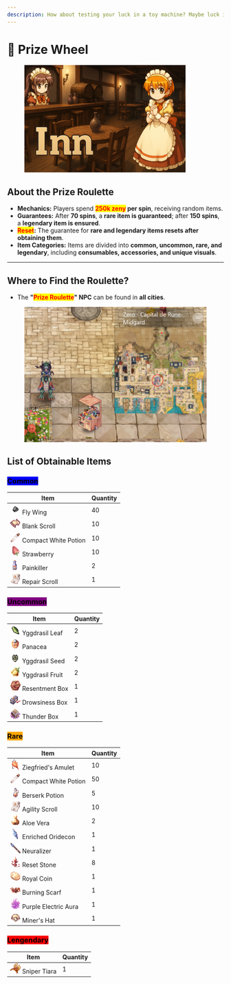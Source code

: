 ```yaml
---
description: How about testing your luck in a toy machine? Maybe luck is on your side!
---
```


# 🎰 Prize Wheel

<figure><img src="../.gitbook/assets/image (1) (1) (1) (1) (1) (1).png" alt="" width="375"><figcaption></figcaption></figure>

## **About the Prize Roulette**

* **Mechanics:** Players spend <mark style="color:red;">**250k zeny**</mark>**&#x20;per spin**, receiving random items.
* **Guarantees:** After **70 spins**, a **rare item is guaranteed**; after **150 spins**, a **legendary item is ensured**.
* <mark style="color:red;">**Reset**</mark>**:** The guarantee for **rare and legendary items resets after obtaining them**.
* **Item Categories:** Items are divided into **common, uncommon, rare, and legendary**, including **consumables, accessories, and unique visuals**.

***

## **Where to Find the Roulette?**

* The **"**<mark style="color:red;">**Prize Roulette**</mark>**" NPC** can be found in **all cities**.

<figure><img src="../.gitbook/assets/12312.png" alt=""><figcaption></figcaption></figure>

## **List of Obtainable Items**

### <mark style="background-color:blue;">**Common**</mark>

| Item                                                       | Quantity |
| ---------------------------------------------------------- | -------- |
| ![](../.gitbook/assets/601.png) Fly Wing                   | 40       |
| ![](../.gitbook/assets/7433.png) Blank Scroll              | 10       |
| ![](<../.gitbook/assets/547 (1).png>) Compact White Potion | 10       |
| ![](<../.gitbook/assets/578 (1).png>) Strawberry           | 10       |
| ![](../.gitbook/assets/605.png) Painkiller                 | 2        |
| ![](../.gitbook/assets/12216.png) Repair Scroll            | 1        |

### <mark style="background-color:purple;">Uncommon</mark>

| Item                                             | Quantity |
| ------------------------------------------------ | -------- |
| ![](../.gitbook/assets/610.png) Yggdrasil Leaf   | 2        |
| ![](../.gitbook/assets/525.png) Panacea          | 2        |
| ![](../.gitbook/assets/608.png) Yggdrasil Seed   | 2        |
| ![](../.gitbook/assets/607.png) Yggdrasil Fruit  | 2        |
| ![](../.gitbook/assets/12030.png) Resentment Box | 1        |
| ![](../.gitbook/assets/12031.png) Drowsiness Box | 1        |
| ![](../.gitbook/assets/12028.png) Thunder Box    | 1        |

### <mark style="background-color:orange;">Rare</mark>

| Item                                                       | Quantity |
| ---------------------------------------------------------- | -------- |
| ![](../.gitbook/assets/7621.png) Ziegfried's Amulet        | 10       |
| ![](<../.gitbook/assets/547 (2).png>) Compact White Potion | 50       |
| ![](../.gitbook/assets/657.png) Berserk Potion             | 5        |
| ![](<../.gitbook/assets/12216 (1).png>) Agility Scroll     | 10       |
| ![](../.gitbook/assets/606.png) Aloe Vera                  | 2        |
| ![](../.gitbook/assets/7620.png) Enriched Oridecon         | 1        |
| ![](../.gitbook/assets/12213.png) Neuralizer               | 1        |
| ![](../.gitbook/assets/6320.png) Reset Stone               | 8        |
| ![](../.gitbook/assets/671.png) Royal Coin                 | 1        |
| ![](../.gitbook/assets/31178.png) Burning Scarf            | 1        |
| ![](../.gitbook/assets/20561.png) Purple Electric Aura     | 1        |
| ![](../.gitbook/assets/5031.png) Miner's Hat               | 1        |

### <mark style="background-color:red;">Lengendary</mark>

| Item                                           | Quantity |
| ---------------------------------------------- | -------- |
| ![](../.gitbook/assets/20491.png) Sniper Tiara | 1        |
